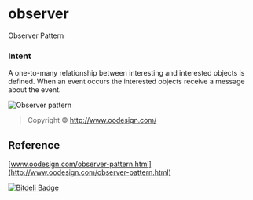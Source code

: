 observer
========

Observer Pattern

### Intent 
A one-to-many relationship between interesting and interested objects is defined. 
When an event occurs the interested objects receive a message about the event.

![Observer pattern](http://www.oodesign.com/images/design_patterns/behavioral/observer_implementation_-_uml_class_diagram.gif)
> Copyright © http://www.oodesign.com/


Reference
----
[www.oodesign.com/observer-pattern.html](http://www.oodesign.com/observer-pattern.html)


[![Bitdeli Badge](https://d2weczhvl823v0.cloudfront.net/ernestas-poskus/observer/trend.png)](https://bitdeli.com/free "Bitdeli Badge")

